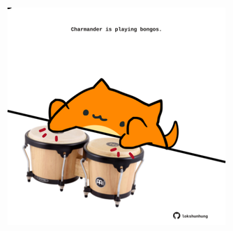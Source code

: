 <!-- built at 17/10/2024, 07:00:53 UTC -->
<p align="center">
  <img width="500" height="500" src="./ReadmeImage.svg">
</p>
